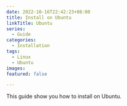 ```yaml
---
date: 2022-10-16T22:42:23+08:00
title: Install on Ubuntu
linkTitle: Ubuntu
series:
  - Guide
categories:
  - Installation
tags:
  - Linux
  - Ubuntu
images:
featured: false

---
```


This guide show you how to install on Ubuntu.
